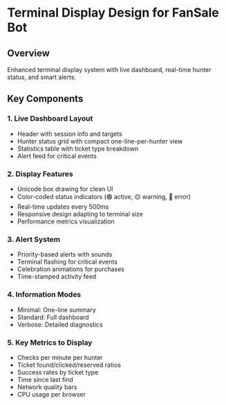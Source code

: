 # Terminal Display Design for FanSale Bot

## Overview
Enhanced terminal display system with live dashboard, real-time hunter status, and smart alerts.

## Key Components

### 1. Live Dashboard Layout
- Header with session info and targets
- Hunter status grid with compact one-line-per-hunter view
- Statistics table with ticket type breakdown
- Alert feed for critical events

### 2. Display Features
- Unicode box drawing for clean UI
- Color-coded status indicators (🟢 active, 🟡 warning, 🔴 error)
- Real-time updates every 500ms
- Responsive design adapting to terminal size
- Performance metrics visualization

### 3. Alert System
- Priority-based alerts with sounds
- Terminal flashing for critical events
- Celebration animations for purchases
- Time-stamped activity feed

### 4. Information Modes
- Minimal: One-line summary
- Standard: Full dashboard
- Verbose: Detailed diagnostics

### 5. Key Metrics to Display
- Checks per minute per hunter
- Ticket found/clicked/reserved ratios
- Success rates by ticket type
- Time since last find
- Network quality bars
- CPU usage per browser